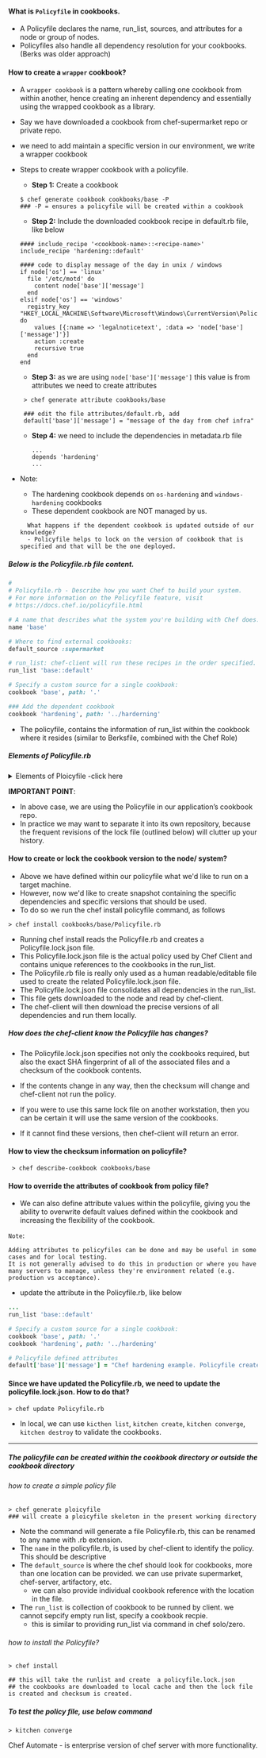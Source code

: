 #### What is `Policyfile` in cookbooks.
 - A Policyfile declares the name, run_list, sources, and attributes for a node or group of nodes. 
 - Policyfiles also handle all dependency resolution for your cookbooks. (Berks was older approach)
 
#### How to create a `wrapper` cookbook?
  - A `wrapper cookbook` is a pattern whereby calling one cookbook from within another, hence creating an inherent dependency and essentially using the wrapped cookbook as a library.
 
  - Say we have downloaded a cookbook from chef-supermarket repo or private repo.
  - we need to add maintain a specific version in our environment, we write a wrapper cookbook
 
  - Steps to create wrapper cookbook with a policyfile.
    - **Step 1:** Create a cookbook
    ```
    $ chef generate cookbook cookbooks/base -P
    ### -P = ensures a policyfile will be created within a cookbook
    ```
    - **Step 2:** Include the downloaded cookbook recipe in default.rb file, like below
    ```
    #### include_recipe '<cookbook-name>::<recipe-name>'
    include_recipe 'hardening::default'
    
    #### code to display message of the day in unix / windows
    if node['os'] == 'linux'
      file '/etc/motd' do
        content node['base']['message']
      end
    elsif node['os'] == 'windows'
      registry_key "HKEY_LOCAL_MACHINE\Software\Microsoft\Windows\CurrentVersion\Policies\System" do
        values [{:name => 'legalnoticetext', :data => 'node['base']['message']'}]
        action :create
        recursive true
      end
    end
    ```
    - **Step 3:** as we are using `node['base']['message']` this value is from attributes we need to create attributes
     ```
      > chef generate attribute cookbooks/base
      
      ### edit the file attributes/default.rb, add 
      default['base']['message'] = "message of the day from chef infra"
     ```
    
     - **Step 4:** we need to include the dependencies in metadata.rb file
       ```
       ...
       depends 'hardening'
       ...
       ```
  - Note: 
    - The hardening cookbook depends on  `os-hardening` and `windows-hardening` cookbooks
    - These dependent cookbook are NOT managed by us.
    ```
      What happens if the dependent cookbook is updated outside of our knowledge?
      - Policyfile helps to lock on the version of cookbook that is specified and that will be the one deployed.
    ``` 
  ##### Below is the Policyfile.rb file content.
  ```rb
  #
  # Policyfile.rb - Describe how you want Chef to build your system.
  # For more information on the Policyfile feature, visit
  # https://docs.chef.io/policyfile.html

  # A name that describes what the system you're building with Chef does.
  name 'base'

  # Where to find external cookbooks:
  default_source :supermarket

  # run_list: chef-client will run these recipes in the order specified.
  run_list 'base::default'

  # Specify a custom source for a single cookbook:
  cookbook 'base', path: '.'
  
  ### Add the dependent cookbook
  cookbook 'hardening', path: '../harderning'
  ```
   - The policyfile, contains the information of run_list within the cookbook where it resides (similar to Berksfile, combined with the Chef Role)
   
 ##### Elements of Policyfile.rb
 <details>
   <summary> Elements of Ploicyfile -click here </summary>

   - **name** - Used to reference this policyfile on the Chef server and it must be unique.
   - **default_source** - This is where we get cookbooks if they're not specifically declared in cookbook section below. 
                          This will usually be the public, or a private, supermarket, or Chef server.
   - **run_list** - When using policyfiles, then a node's run_list is defined within the policyfile, and node assigned to the node itself. 
                  - The policyfile is assigned to the node. This allows it to maintain consistent across environments.
   - **cookbook** - declares the non-default location where cookbooks can be found. (`cookbook 'hardening', path: '../harderning'`)
</details>

**IMPORTANT POINT**:
  - In above case, we are using the Policyfile in our application’s cookbook repo. 
  - In practice we may want to separate it into its own repository, because the frequent revisions of the lock file (outlined below) will clutter up your history.

#### How to create or lock the cookbook version to the node/ system?
  - Above we have defined within our policyfile what we'd like to run on a target machine. 
  - However, now we'd like to create snapshot containing the specific dependencies and specific versions that should be used. 
  - To do so we run the chef install policyfile command, as follows
  ```
  > chef install cookbooks/base/Policyfile.rb
  ```
  - Running chef install reads the Policyfile.rb and creates a Policyfile.lock.json file. 
  - This Policyfile.lock.json file is the actual policy used by Chef Client and contains unique references to the cookbooks in the run_list. 
  - The Policyfile.rb file is really only used as a human readable/editable file used to create the related Policyfile.lock.json file.
  - The Policyfile.lock.json file consolidates all dependencies in the run_list. 
  - This file gets downloaded to the node and read by chef-client. 
  - The chef-client will then download the precise versions of all dependencies and run them locally.

##### How does the chef-client know the Policyfile has changes?
  - The Policyfile.lock.json specifies not only the cookbooks required, but also the exact SHA fingerprint of all of the associated files and a checksum of the cookbook contents. 
  - If the contents change in any way, then the checksum will change and chef-client not run the policy.
  
  - If you were to use this same lock file on another workstation, then you can be certain it will use the same version of the cookbooks. 
  - If it cannot find these versions, then chef-client will return an error.
  
#### How to view the checksum information on policyfile?
```
 > chef describe-cookbook cookbooks/base
```
#### How to override the attributes of cookbook from policy file?
 - We can also define attribute values within the policyfile, giving you the ability to overwrite default values defined within the cookbook and increasing the flexibility of the cookbook.

`Note`: 
```
Adding attributes to policyfiles can be done and may be useful in some cases and for local testing.
It is not generally advised to do this in production or where you have many servers to manage, unless they're environment related (e.g. production vs acceptance).
```

 - update the attribute in the Policyfile.rb, like below
 ```rb 
 ...
 run_list 'base::default'

 # Specify a custom source for a single cookbook:
 cookbook 'base', path: '.'
 cookbook 'hardening', path: '../hardening'

 # Policyfile defined attributes
 default['base']['message'] = "Chef hardening example. Policyfile created at #{Time.now.utc}\n"
 ```
 #### Since we have updated the Policyfile.rb, we need to update the policyfile.lock.json. How to do that?
 ```
 > chef update Policyfile.rb
 ```
 
 - In local, we can use `kicthen list`, `kitchen create`, `kitchen converge`, `kitchen destroy` to validate the cookbooks.
 
 -------------------------
 
 ##### The policyfile can be created within the cookbook directory or outside the cookbook directory
  ###### how to create a simple policy file
  ```
  > chef generate ploicyfile
  ### will create a ploicyfile skeleton in the present working directory
  ```
   - Note the command will generate a file Policyfile.rb, this can be renamed to any name with .rb extension.
  - The `name` in the policyfile.rb, is used by chef-client to identify the policy. This should be descriptive
  - The `default_source` is where the chef should look for cookbooks, more than one location can be provided. we can use private supermarket, chef-server, artifactory, etc.
       - we can also provide individual cookbook reference with the location in the file.
  - The `run_list` is collection of cookbook to be runned by client. we cannot sepcify empty run list, specify a cookbook recpie.
      - this is similar to providing run_list via command in chef solo/zero.
      
  ###### how to install the Policyfile?
  ```
  > chef install
  
  ## this will take the runlist and create  a policyfile.lock.json
  ## the cookbooks are downloaded to local cache and then the lock file is created and checksum is created.
  ```
  
  ##### To test the policy file, use below command
  ```
  > kitchen converge
  ```
 
 Chef Automate - is enterprise version of chef server with more functionality.
 
  
